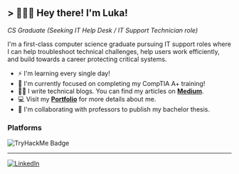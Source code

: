 <!--

![banner]

-->

## > 🧑🏻‍💻 Hey there! I'm Luka!

*CS Graduate (Seeking IT Help Desk / IT Support Technician role)*

I'm a first-class computer science graduate pursuing IT support roles where I can help troubleshoot technical challenges, help users work efficiently, and build towards a career protecting critical systems.

- ⚡ I'm learning every single day!
- 🧠 I'm currently focused on completing my CompTIA A+ training!
- ✍🏻 I write technical blogs. You can find my articles on <a href="https://lukababetzki.medium.com/">**Medium**</a>.
- 💻 Visit my <a href="https://github.com/Luka-Babetzki/Luka-Cybersecurity-Portfolio">**Portfolio**</a> for more details about me.
- 📰 I'm collaborating with professors to publish my bachelor thesis.

### Platforms

<img src="https://tryhackme-badges.s3.amazonaws.com/lukabbzk.png" alt="TryHackMe Badge" />

---

[![LinkedIn](https://img.shields.io/badge/-LinkedIn-0077B5?style=for-the-badge&logo=linkedin&logoColor=white)](https://linkedin.com/in/luka-babetzki)
